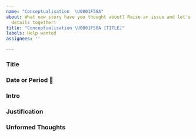 ```yaml
---
name: "Conceptualisation  \U0001F58A️"
about: What new story have you thought about? Raise an issue and let's iron out the
  details together!
title: "Conceptualisation \U0001F58A️ [TITLE]"
labels: Help wanted
assignees: ''

---
```


### Title
<!-- Type a short title for this idea. Make sure to change the name of the issue by replacing [TITLE] with what you write here! -->

### Date or Period 📅
<!-- Please share a date for the event you think _A History of Research Ethics_ should capture. The more precise the date, the better, and it helps if you share a reliable source confirming the date! -->


### Intro
<!-- Type below a quick intro to this awesome story you have in mind. Try keeping it under 240 characters. -->


### Justification
<!-- Explain why this story is relevant. For example, what ethical questions does it raise, and how? -->


### Unformed Thoughts
<!-- What stories, labels, categories or themes does this story relate to? -->
